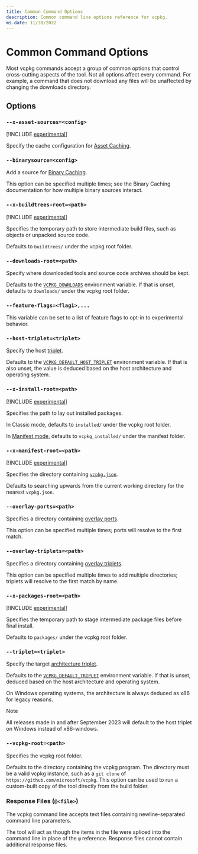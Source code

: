 ```yaml
---
title: Common Command Options
description: Common command line options reference for vcpkg.
ms.date: 11/30/2022
---
```

# Common Command Options

Most vcpkg commands accept a group of common options that control cross-cutting aspects of the tool. Not all options affect every command. For example, a command that does not download any files will be unaffected by changing the downloads directory.

## Options

### <a name="asset-sources"></a> `--x-asset-sources=<config>`

[!INCLUDE [experimental](../../includes/experimental.md)]

Specify the cache configuration for [Asset Caching](../users/assetcaching.md).

### <a name="binarysource"></a> `--binarysource=<config>`

Add a source for [Binary Caching](../users/binarycaching.md).

This option can be specified multiple times; see the Binary Caching documentation for how multiple binary sources interact.

### <a name="buildtrees-root"></a> `--x-buildtrees-root=<path>`

[!INCLUDE [experimental](../../includes/experimental.md)]

Specifies the temporary path to store intermediate build files, such as objects or unpacked source code.

Defaults to `buildtrees/` under the vcpkg root folder.

### <a name="downloads-root"></a> `--downloads-root=<path>`

Specify where downloaded tools and source code archives should be kept.

Defaults to the [`VCPKG_DOWNLOADS`](../users/config-environment.md#vcpkg_downloads) environment variable. If that is unset, defaults to `downloads/` under the vcpkg root folder.

### <a name="feature-flags"></a> `--feature-flags=<flag1>,...`

This variable can be set to a list of feature flags to opt-in to experimental behavior.

### <a name="host-triplet"></a> `--host-triplet=<triplet>`

Specify the host [triplet](../users/triplets.md).

Defaults to the [`VCPKG_DEFAULT_HOST_TRIPLET`](../users/config-environment.md#vcpkg_default_host_triplet) environment variable. If that is also unset, the value is deduced based on the host architecture and operating system.

### <a name="install-root"></a> `--x-install-root=<path>`

[!INCLUDE [experimental](../../includes/experimental.md)]

Specifies the path to lay out installed packages.

In Classic mode, defaults to `installed/` under the vcpkg root folder.

In [Manifest mode](../users/manifests.md), defaults to `vcpkg_installed/` under the manifest folder.

### <a name="manifest-root"></a> `--x-manifest-root=<path>`

[!INCLUDE [experimental](../../includes/experimental.md)]

Specifies the directory containing [`vcpkg.json`](../users/manifests.md).

Defaults to searching upwards from the current working directory for the nearest `vcpkg.json`.

### <a name="overlay-ports"></a> `--overlay-ports=<path>`

Specifies a directory containing [overlay ports](../users/registries.md#overlays).

This option can be specified multiple times; ports will resolve to the first match.

### <a name="overlay-triplets"></a> `--overlay-triplets=<path>`

Specifies a directory containing [overlay triplets](../users/triplets.md#adding-or-replacing-triplets).

This option can be specified multiple times to add multiple directories; triplets will resolve to the first match by name.

### <a name="packages-root"></a> `--x-packages-root=<path>`

[!INCLUDE [experimental](../../includes/experimental.md)]

Specifies the temporary path to stage intermediate package files before final install.

Defaults to `packages/` under the vcpkg root folder.

### <a name="triplet"></a> `--triplet=<triplet>`

Specify the target [architecture triplet](../users/triplets.md).

Defaults to the [`VCPKG_DEFAULT_TRIPLET`](../users/config-environment.md#vcpkg_default_triplet) environment variable. If that is unset, deduced based on the host architecture and operating system.

On Windows operating systems, the architecture is always deduced as x86 for legacy reasons.

> [!NOTE]
> All releases made in and after September 2023 will default to the host triplet on Windows instead of x86-windows.

### <a name="vcpkg-root"></a> `--vcpkg-root=<path>`

Specifies the vcpkg root folder.

Defaults to the directory containing the vcpkg program. The directory must be a valid vcpkg instance, such as a `git clone` of `https://github.com/microsoft/vcpkg`. This option can be used to run a custom-built copy of the tool directly from the build folder.

### Response Files (`@<file>`)

The vcpkg command line accepts text files containing newline-separated command line parameters.

The tool will act as though the items in the file were spliced into the command line in place of the `@` reference. Response files cannot contain additional response files.
